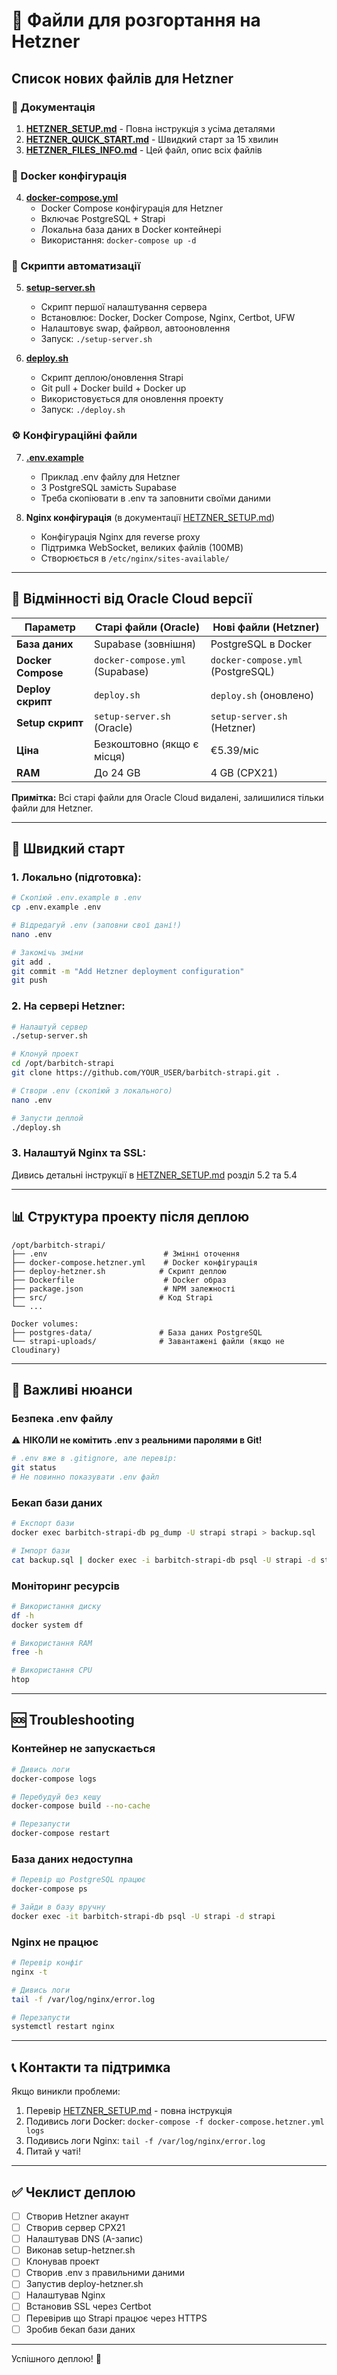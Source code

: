 # 📁 Файли для розгортання на Hetzner

## Список нових файлів для Hetzner

### 📘 Документація

1. **[HETZNER_SETUP.md](./HETZNER_SETUP.md)** - Повна інструкція з усіма деталями
2. **[HETZNER_QUICK_START.md](./HETZNER_QUICK_START.md)** - Швидкий старт за 15 хвилин
3. **[HETZNER_FILES_INFO.md](./HETZNER_FILES_INFO.md)** - Цей файл, опис всіх файлів

### 🐳 Docker конфігурація

4. **[docker-compose.yml](./docker-compose.yml)**
   - Docker Compose конфігурація для Hetzner
   - Включає PostgreSQL + Strapi
   - Локальна база даних в Docker контейнері
   - Використання: `docker-compose up -d`

### 🔧 Скрипти автоматизації

5. **[setup-server.sh](./setup-server.sh)**
   - Скрипт першої налаштування сервера
   - Встановлює: Docker, Docker Compose, Nginx, Certbot, UFW
   - Налаштовує swap, файрвол, автооновлення
   - Запуск: `./setup-server.sh`

6. **[deploy.sh](./deploy.sh)**
   - Скрипт деплою/оновлення Strapi
   - Git pull + Docker build + Docker up
   - Використовується для оновлення проекту
   - Запуск: `./deploy.sh`

### ⚙️ Конфігураційні файли

7. **[.env.example](./.env.example)**
   - Приклад .env файлу для Hetzner
   - З PostgreSQL замість Supabase
   - Треба скопіювати в .env та заповнити своїми даними

8. **Nginx конфігурація** (в документації [HETZNER_SETUP.md](./HETZNER_SETUP.md))
   - Конфігурація Nginx для reverse proxy
   - Підтримка WebSocket, великих файлів (100MB)
   - Створюється в `/etc/nginx/sites-available/`

---

## 🔄 Відмінності від Oracle Cloud версії

| Параметр | Старі файли (Oracle) | Нові файли (Hetzner) |
|----------|----------------------|----------------------|
| **База даних** | Supabase (зовнішня) | PostgreSQL в Docker |
| **Docker Compose** | `docker-compose.yml` (Supabase) | `docker-compose.yml` (PostgreSQL) |
| **Deploy скрипт** | `deploy.sh` | `deploy.sh` (оновлено) |
| **Setup скрипт** | `setup-server.sh` (Oracle) | `setup-server.sh` (Hetzner) |
| **Ціна** | Безкоштовно (якщо є місця) | €5.39/міс |
| **RAM** | До 24 GB | 4 GB (CPX21) |

**Примітка:** Всі старі файли для Oracle Cloud видалені, залишилися тільки файли для Hetzner.

---

## 🚀 Швидкий старт

### 1. Локально (підготовка):

```bash
# Скопіюй .env.example в .env
cp .env.example .env

# Відредагуй .env (заповни свої дані!)
nano .env

# Закомічь зміни
git add .
git commit -m "Add Hetzner deployment configuration"
git push
```

### 2. На сервері Hetzner:

```bash
# Налаштуй сервер
./setup-server.sh

# Клонуй проект
cd /opt/barbitch-strapi
git clone https://github.com/YOUR_USER/barbitch-strapi.git .

# Створи .env (скопіюй з локального)
nano .env

# Запусти деплой
./deploy.sh
```

### 3. Налаштуй Nginx та SSL:

Дивись детальні інструкції в [HETZNER_SETUP.md](./HETZNER_SETUP.md) розділ 5.2 та 5.4

---

## 📊 Структура проекту після деплою

```
/opt/barbitch-strapi/
├── .env                          # Змінні оточення
├── docker-compose.hetzner.yml    # Docker конфігурація
├── deploy-hetzner.sh            # Скрипт деплою
├── Dockerfile                    # Docker образ
├── package.json                  # NPM залежності
├── src/                         # Код Strapi
└── ...

Docker volumes:
├── postgres-data/               # База даних PostgreSQL
└── strapi-uploads/              # Завантажені файли (якщо не Cloudinary)
```

---

## 🔐 Важливі нюанси

### Безпека .env файлу

⚠️ **НІКОЛИ не комітить .env з реальними паролями в Git!**

```bash
# .env вже в .gitignore, але перевір:
git status
# Не повинно показувати .env файл
```

### Бекап бази даних

```bash
# Експорт бази
docker exec barbitch-strapi-db pg_dump -U strapi strapi > backup.sql

# Імпорт бази
cat backup.sql | docker exec -i barbitch-strapi-db psql -U strapi -d strapi
```

### Моніторинг ресурсів

```bash
# Використання диску
df -h
docker system df

# Використання RAM
free -h

# Використання CPU
htop
```

---

## 🆘 Troubleshooting

### Контейнер не запускається

```bash
# Дивись логи
docker-compose logs

# Перебудуй без кешу
docker-compose build --no-cache

# Перезапусти
docker-compose restart
```

### База даних недоступна

```bash
# Перевір що PostgreSQL працює
docker-compose ps

# Зайди в базу вручну
docker exec -it barbitch-strapi-db psql -U strapi -d strapi
```

### Nginx не працює

```bash
# Перевір конфіг
nginx -t

# Дивись логи
tail -f /var/log/nginx/error.log

# Перезапусти
systemctl restart nginx
```

---

## 📞 Контакти та підтримка

Якщо виникли проблеми:
1. Перевір [HETZNER_SETUP.md](./HETZNER_SETUP.md) - повна інструкція
2. Подивись логи Docker: `docker-compose -f docker-compose.hetzner.yml logs`
3. Подивись логи Nginx: `tail -f /var/log/nginx/error.log`
4. Питай у чаті!

---

## ✅ Чеклист деплою

- [ ] Створив Hetzner акаунт
- [ ] Створив сервер CPX21
- [ ] Налаштував DNS (A-запис)
- [ ] Виконав setup-hetzner.sh
- [ ] Клонував проект
- [ ] Створив .env з правильними даними
- [ ] Запустив deploy-hetzner.sh
- [ ] Налаштував Nginx
- [ ] Встановив SSL через Certbot
- [ ] Перевірив що Strapi працює через HTTPS
- [ ] Зробив бекап бази даних

---

Успішного деплою! 🚀
